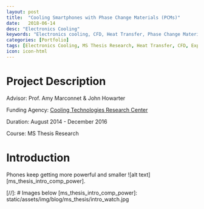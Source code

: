 ```yaml
---
layout: post
title:  "Cooling Smartphones with Phase Change Materials (PCMs)"
date:   2018-06-14
desc: "Electronics Cooling"
keywords: "Electronics cooling, CFD, Heat Transfer, Phase Change Materials,Thermal stress test, COMSOL, Simulation"
categories: [Portfolio]
tags: [Electronics Cooling, MS Thesis Research, Heat Transfer, CFD, Experiments]
icon: icon-html
---
```

# Project Description
Advisor: Prof. Amy Marconnet & John Howarter

Funding Agency: [Cooling Technologies Research Center](https://engineering.purdue.edu/CTRC)

Duration: August 2014 - December 2016

Course: MS Thesis Research

# Introduction
Phones keep getting more powerful and smaller ![alt text][ms_thesis_intro_comp_power].



[//]: # Images below
[ms_thesis_intro_comp_power]:
static/assets/img/blog/ms_thesis/intro_watch.jpg
